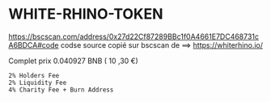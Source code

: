 # WHITE-RHINO-TOKEN
https://bscscan.com/address/0x27d22Cf87289BBc1f0A4661E7DC468731cA6BDCA#code
codse source copié sur bscscan de ==>  https://whiterhino.io/

Complet prix 0.040927 BNB ( 10 ,30 €)

    2% Holders Fee
    2% Liquidity Fee
    4% Charity Fee + Burn Address 
    
